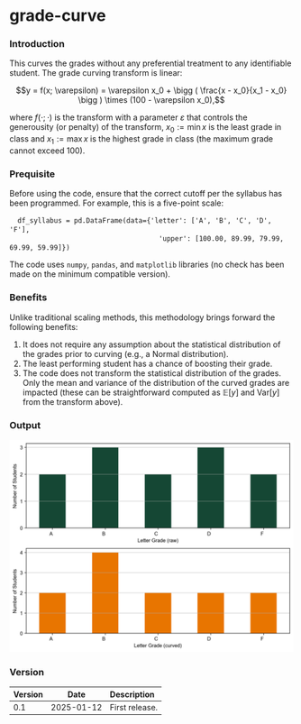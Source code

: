# grade-curve

### Introduction
This curves the grades without any preferential treatment to any identifiable student.  The grade curving transform is linear:

$$y = f(x; \varepsilon) = \varepsilon x_0 + \bigg ( \frac{x - x_0}{x_1 - x_0} \bigg ) \times (100 - \varepsilon x_0),$$

where $f(\cdot; \cdot)$ is the transform with a parameter $\varepsilon$ that controls the generousity (or penalty) of the transform, $x_0 := \min x$ is the least grade in class and $x_1 := \max x$ is the highest grade in class (the maximum grade cannot exceed $100$).

### Prequisite
Before using the code, ensure that the correct cutoff per the syllabus has been programmed.  For example, this is a five-point scale:
```
  df_syllabus = pd.DataFrame(data={'letter': ['A', 'B', 'C', 'D', 'F'],
                                     'upper': [100.00, 89.99, 79.99, 69.99, 59.99]})
```

The code uses `numpy`, `pandas`, and `matplotlib` libraries (no check has been made on the minimum compatible version).

### Benefits
Unlike traditional scaling methods, this methodology brings forward the following benefits:

1. It does not require any assumption about the statistical distribution of the grades prior to curving (e.g., a Normal distribution).
2. The least performing student has a chance of boosting their grade.
3.  The code does not transform the statistical distribution of the grades.  Only the mean and variance of the distribution of the curved grades are impacted (these can be straightforward computed as $\mathbb{E}[y]$ and $\text{Var}[y]$ from the transform above).

### Output
![](https://github.com/farismismar//grade-curve/blob/main/plot.png)

### Version
Version | Date | Description
| ------------- |:-------------:| :-----|
| 0.1      | 2025-01-12 | First release. |
